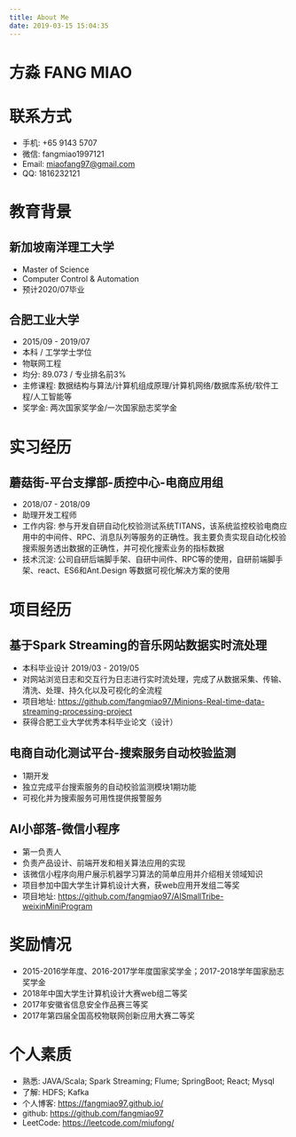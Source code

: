 ```yaml
---
title: About Me
date: 2019-03-15 15:04:35
---
```

# 方淼 FANG MIAO

# 联系方式

- 手机: +65 9143 5707
- 微信: fangmiao1997121
- Email: miaofang97@gmail.com
- QQ: 1816232121

# 教育背景

## 新加坡南洋理工大学

- Master of Science
- Computer Control & Automation
- 预计2020/07毕业

## 合肥工业大学

- 2015/09 - 2019/07
- 本科 / 工学学士学位
- 物联网工程
- 均分: 89.073 / 专业排名前3%
- 主修课程: 数据结构与算法/计算机组成原理/计算机网络/数据库系统/软件工程/人工智能等
- 奖学金: 两次国家奖学金/一次国家励志奖学金

# 实习经历

## 蘑菇街-平台支撑部-质控中心-电商应用组

- 2018/07 - 2018/09
- 助理开发工程师
- 工作内容: 参与开发自研自动化校验测试系统TITANS，该系统监控校验电商应用中的中间件、RPC、消息队列等服务的正确性。我主要负责实现自动化校验搜索服务透出数据的正确性，并可视化搜索业务的指标数据
- 技术沉淀: 公司自研后端脚手架、自研中间件、RPC等的使用，自研前端脚手架、react、ES6和Ant.Design 等数据可视化解决方案的使用

# 项目经历

## 基于Spark Streaming的音乐网站数据实时流处理

- 本科毕业设计 2019/03 - 2019/05
- 对网站浏览日志和交互行为日志进行实时流处理，完成了从数据采集、传输、清洗、处理、持久化以及可视化的全流程
- 项目地址: https://github.com/fangmiao97/Minions-Real-time-data-streaming-processing-project
- 获得合肥工业大学优秀本科毕业论文（设计）

## 电商自动化测试平台-搜索服务自动校验监测

- 1期开发
- 独立完成平台搜索服务的自动校验监测模块1期功能
- 可视化并为搜索服务可用性提供报警服务

## AI小部落-微信小程序

- 第一负责人
- 负责产品设计、前端开发和相关算法应用的实现
- 该微信小程序向用户展示机器学习算法的简单应用并介绍相关领域知识
- 项目参加中国大学生计算机设计大赛，获web应用开发组二等奖
- 项目地址: https://github.com/fangmiao97/AISmallTribe-weixinMiniProgram

# 奖励情况

- 2015-2016学年度、2016-2017学年度国家奖学金；2017-2018学年国家励志奖学金
- 2018年中国大学生计算机设计大赛web组二等奖
- 2017年安徽省信息安全作品赛三等奖
- 2017年第四届全国高校物联网创新应用大赛二等奖

# 个人素质

- 熟悉: JAVA/Scala; Spark Streaming; Flume; SpringBoot; React; Mysql
- 了解: HDFS; Kafka
- 个人博客: https://fangmiao97.github.io/
- github: https://github.com/fangmiao97
- LeetCode: https://leetcode.com/miufong/


